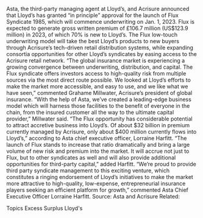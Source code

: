 Asta, the third-party managing agent at Lloyd’s, and Acrisure announced that Lloyd’s has granted “in principle” approval for the launch of Flux Syndicate 1985, which will commence underwriting on Jan. 1, 2023.
Flux is expected to generate gross written premium of £106.7 million (US$123.9 million) in 2023, of which 70% is new to Lloyd’s.
The Flux low-touch underwriting model will take the best Lloyd’s products to new buyers through Acrisure’s tech-driven retail distribution systems, while expanding consortia opportunities for other Lloyd’s syndicates by easing access to the Acrisure retail network.
“The global insurance market is experiencing a growing convergence between underwriting, distribution, and capital. The Flux syndicate offers investors access to high-quality risk from multiple sources via the most direct route possible. We looked at Lloyd’s efforts to make the market more accessible, and easy to use, and we like what we have seen,” commented Grahame Millwater, Acrisure’s president of global insurance.
“With the help of Asta, we’ve created a leading-edge business model which will harness those facilities to the benefit of everyone in the chain, from the insured customer all the way to the ultimate capital provider,” Millwater said.
“The Flux opportunity has considerable potential to attract accretive business into Lloyd’s. Of about $32 billion in premium currently managed by Acrisure, only about $400 million currently flows into Lloyd’s,” according to Asta chief executive officer, Lorraine Harfitt.
“The launch of Flux stands to increase that ratio dramatically and bring a large volume of new risk and premium into the market. It will accrue not just to Flux, but to other syndicates as well and will also provide additional opportunities for third-party capital,” added Harfitt.
“We’re proud to provide third party syndicate management to this exciting venture, which constitutes a ringing endorsement of Lloyd’s initiatives to make the market more attractive to high-quality, low-expense, entrepreneurial insurance players seeking an efficient platform for growth,” commented Asta Chief Executive Officer Lorraine Harfitt.
Source: Asta and Acrisure
Related:

Topics
Excess Surplus
Lloyd's
